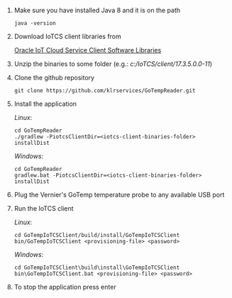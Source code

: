1. Make sure you have installed Java 8 and it is on the path

    `java -version`

2. Download IoTCS client libraries from 

    [Oracle IoT Cloud Service Client Software Libraries](http://www.oracle.com/technetwork/indexes/downloads/iot-client-libraries-2705514.html#javase)

3. Unzip the binaries to some folder <iotcs-client-binaries-folder> (e.g.: _c:/IoTCS/client/17.3.5.0.0-11_)

4. Clone the github repository

    `git clone https://github.com/klrservices/GoTempReader.git`

5. Install the application

    _Linux_:
    ```
    cd GoTempReader
    ./gradlew -PiotcsClientDir=<iotcs-client-binaries-folder> installDist
    ```

    _Windows_:
    ```
    cd GoTempReader
    gradlew.bat -PiotcsClientDir=<iotcs-client-binaries-folder> installDist
    ```

6. Plug the Vernier's GoTemp temperature probe to any available USB port

7. Run the IoTCS client

    _Linux_:
    ```
    cd GoTempIoTCSClient/build/install/GoTempIoTCSClient
    bin/GoTempIoTCSClient <provisioning-file> <password>
    ```
    
    _Windows_:
    ```
    cd GoTempIoTCSClient\build\install\GoTempIoTCSClient
    bin\GoTempIoTCSClient.bat <provisioning-file> <password>
    ```
    
8. To stop the application press enter